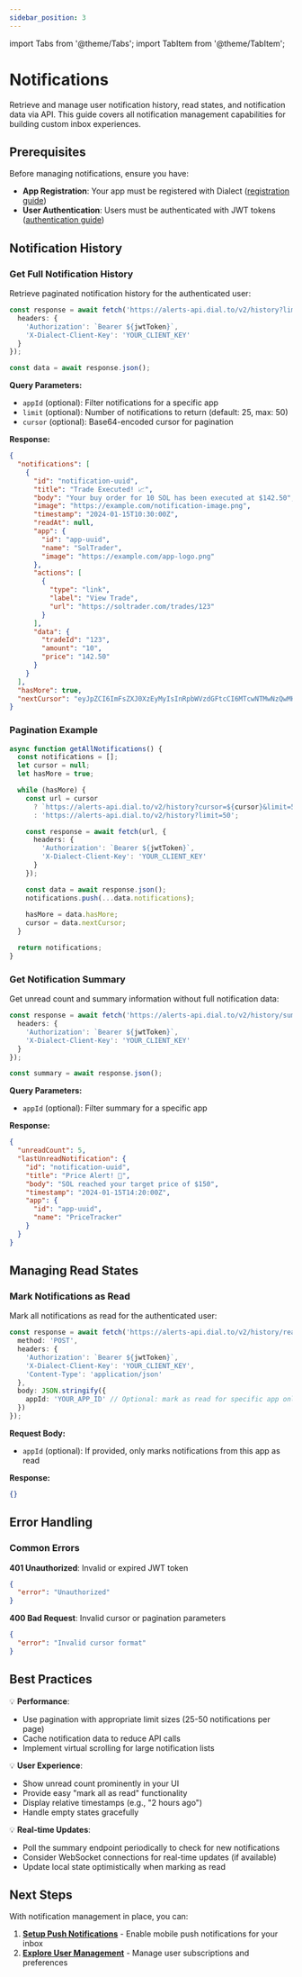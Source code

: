 ```yaml
---
sidebar_position: 3
---
```


import Tabs from '@theme/Tabs';
import TabItem from '@theme/TabItem';

# Notifications

Retrieve and manage user notification history, read states, and notification data via API. This guide covers all notification management capabilities for building custom inbox experiences.

## Prerequisites

Before managing notifications, ensure you have:

- **App Registration**: Your app must be registered with Dialect ([registration guide](../../setup/register-app.md))
- **User Authentication**: Users must be authenticated with JWT tokens ([authentication guide](./authentication.md))

## Notification History

### Get Full Notification History

Retrieve paginated notification history for the authenticated user:

```typescript
const response = await fetch('https://alerts-api.dial.to/v2/history?limit=25', {
  headers: {
    'Authorization': `Bearer ${jwtToken}`,
    'X-Dialect-Client-Key': 'YOUR_CLIENT_KEY'
  }
});

const data = await response.json();
```

**Query Parameters:**
- `appId` (optional): Filter notifications for a specific app
- `limit` (optional): Number of notifications to return (default: 25, max: 50)
- `cursor` (optional): Base64-encoded cursor for pagination

**Response:**
```json
{
  "notifications": [
    {
      "id": "notification-uuid",
      "title": "Trade Executed! 📈",
      "body": "Your buy order for 10 SOL has been executed at $142.50",
      "image": "https://example.com/notification-image.png",
      "timestamp": "2024-01-15T10:30:00Z",
      "readAt": null,
      "app": {
        "id": "app-uuid",
        "name": "SolTrader",
        "image": "https://example.com/app-logo.png"
      },
      "actions": [
        {
          "type": "link",
          "label": "View Trade",
          "url": "https://soltrader.com/trades/123"
        }
      ],
      "data": {
        "tradeId": "123",
        "amount": "10",
        "price": "142.50"
      }
    }
  ],
  "hasMore": true,
  "nextCursor": "eyJpZCI6ImFsZXJ0XzEyMyIsInRpbWVzdGFtcCI6MTcwNTMwNzQwMH0="
}
```

### Pagination Example

```typescript
async function getAllNotifications() {
  const notifications = [];
  let cursor = null;
  let hasMore = true;

  while (hasMore) {
    const url = cursor 
      ? `https://alerts-api.dial.to/v2/history?cursor=${cursor}&limit=50`
      : 'https://alerts-api.dial.to/v2/history?limit=50';

    const response = await fetch(url, {
      headers: {
        'Authorization': `Bearer ${jwtToken}`,
        'X-Dialect-Client-Key': 'YOUR_CLIENT_KEY'
      }
    });

    const data = await response.json();
    notifications.push(...data.notifications);
    
    hasMore = data.hasMore;
    cursor = data.nextCursor;
  }

  return notifications;
}
```

### Get Notification Summary

Get unread count and summary information without full notification data:

```typescript
const response = await fetch('https://alerts-api.dial.to/v2/history/summary', {
  headers: {
    'Authorization': `Bearer ${jwtToken}`,
    'X-Dialect-Client-Key': 'YOUR_CLIENT_KEY'
  }
});

const summary = await response.json();
```

**Query Parameters:**
- `appId` (optional): Filter summary for a specific app

**Response:**
```json
{
  "unreadCount": 5,
  "lastUnreadNotification": {
    "id": "notification-uuid",
    "title": "Price Alert! 🚨",
    "body": "SOL reached your target price of $150",
    "timestamp": "2024-01-15T14:20:00Z",
    "app": {
      "id": "app-uuid",
      "name": "PriceTracker"
    }
  }
}
```

## Managing Read States

### Mark Notifications as Read

Mark all notifications as read for the authenticated user:

```typescript
const response = await fetch('https://alerts-api.dial.to/v2/history/read', {
  method: 'POST',
  headers: {
    'Authorization': `Bearer ${jwtToken}`,
    'X-Dialect-Client-Key': 'YOUR_CLIENT_KEY',
    'Content-Type': 'application/json'
  },
  body: JSON.stringify({
    appId: 'YOUR_APP_ID' // Optional: mark as read for specific app only
  })
});
```

**Request Body:**
- `appId` (optional): If provided, only marks notifications from this app as read

**Response:**
```json
{}
```

## Error Handling

### Common Errors

**401 Unauthorized**: Invalid or expired JWT token
```json
{
  "error": "Unauthorized"
}
```

**400 Bad Request**: Invalid cursor or pagination parameters
```json
{
  "error": "Invalid cursor format"
}
``` 

## Best Practices

💡 **Performance**:
- Use pagination with appropriate limit sizes (25-50 notifications per page)
- Cache notification data to reduce API calls
- Implement virtual scrolling for large notification lists

💡 **User Experience**:
- Show unread count prominently in your UI
- Provide easy "mark all as read" functionality
- Display relative timestamps (e.g., "2 hours ago")
- Handle empty states gracefully

💡 **Real-time Updates**:
- Poll the summary endpoint periodically to check for new notifications
- Consider WebSocket connections for real-time updates (if available)
- Update local state optimistically when marking as read

## Next Steps

With notification management in place, you can:

1. **[Setup Push Notifications](./push-notifications.md)** - Enable mobile push notifications for your inbox
2. **[Explore User Management](../user-management.md)** - Manage user subscriptions and preferences 